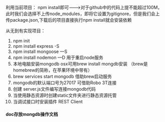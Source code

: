 利用当前项目：
 npm install即可--->对于github中的代码上提不能超过100M，此时我们会选择不上传node_modules，即将它设置为gitignore，但是我们会上传package.json,下载后的项目直接执行npm install就会安装依赖




从无到有实现项目：

1. npm init 
2. npm install express -S
3. npm install mongoose —S
4. npm install nodemon —D 用于重启node服务
5. 本地电脑安装mongodb osx可用brew install mongdb安装 （brew是homebrew的简称，在苹果环境中带有）
6.  brew services start mongodb 借助brew启动服务
7.  mongodb的默认端口号为27017 可借助Robo 3T连接
8. 创建 server.js文件编写连接mongodb代码
9. 当使用静态资源时创建static文件夹进行静态资源托管
10. 当调试接口时安装插件 REST Client




#### doc存放mongdb操作文档